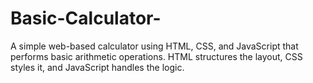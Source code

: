 # Basic-Calculator-
A simple web-based calculator using HTML, CSS, and JavaScript that performs basic arithmetic operations. HTML structures the layout, CSS styles it, and JavaScript handles the logic.
